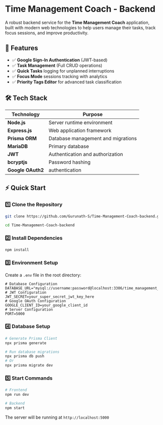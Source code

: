 # Time Management Coach - Backend

A robust backend service for the **Time Management Coach** application, built with modern web technologies to help users manage their tasks, track focus sessions, and improve productivity.

## 🚀 Features

- ✅ **Google Sign-In Authentication** (JWT-based)
- ✅ **Task Management** (Full CRUD operations)
- ✅ **Quick Tasks** logging for unplanned interruptions
- ✅ **Focus Mode** sessions tracking with analytics
- ✅ **Priority Tags Editor** for advanced task classification

## 🛠️ Tech Stack

| Technology | Purpose |
|------------|---------|
| **Node.js** | Server runtime environment |
| **Express.js** | Web application framework |
| **Prisma ORM** | Database management and migrations |
| **MariaDB** | Primary database |
| **JWT** | Authentication and authorization |
| **bcryptjs** | Password hashing |
| **Google OAuth2** | authentication |

## ⚡ Quick Start

### 1️⃣ Clone the Repository

```bash
git clone https://github.com/Gurunath-S/Time-Management-Coach-backend.git

cd Time-Management-Coach-backend
```

### 2️⃣ Install Dependencies

```bash
npm install
```

### 3️⃣ Environment Setup

Create a `.env` file in the root directory:

```env
# Database Configuration
DATABASE_URL="mysql://username:password@localhost:3306/time_management_db"
# JWT Configuration
JWT_SECRET=your_super_secret_jwt_key_here
# Google OAuth Configuration
GOOGLE_CLIENT_ID=your_google_client_id
# Server Configuration
PORT=5000
```

### 4️⃣ Database Setup

```bash
# Generate Prisma Client
npx prisma generate

# Run database migrations
npx prisma db push
# Or
npx prisma migrate dev
```

### 5️⃣ Start Commands
```bash
# Frontend
npm run dev
```
```bash
# Backend
npm start
```

The server will be running at `http://localhost:5000`
